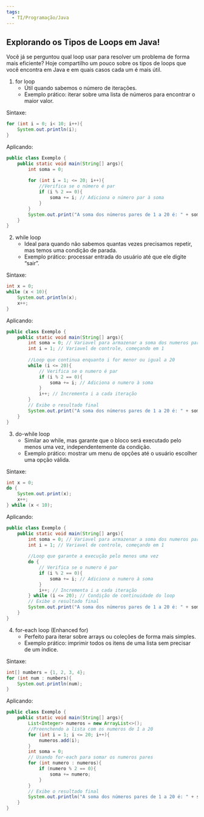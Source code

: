 ```yaml
---
tags:
  - TI/Programação/Java
---
```

## Explorando os Tipos de Loops em Java!
Você já se perguntou qual loop usar para resolver um problema de forma mais eficiente? Hoje compartilho um pouco sobre os tipos de loops que você encontra em Java e em quais casos cada um é mais útil.

1. for loop
	- Útil quando sabemos o número de iterações.
	- Exemplo prático: iterar sobre uma lista de números para encontrar o maior valor.

Sintaxe: 
```java
for (int i = 0; i< 10; i++){
	System.out.println(i);
}
```

Aplicando:
```java
public class Exemplo {
	public static void main(String[] args){
		int soma = 0;
		
		for (int i = 1; <= 20; i++){
			//Verifica se o número é par
			if (i % 2 == 0){
				soma += i; // Adiciona o número par à soma
			}
		}
		System.out.print("A soma dos números pares de 1 a 20 é: " + soma);
	}
}
```

2. while loop
	- Ideal para quando não sabemos quantas vezes precisamos repetir, mas temos uma condição de parada.
	- Exemplo prático: processar entrada do usuário até que ele digite “sair”.

Sintaxe: 
```java
int x = 0;
while (x < 10){
	System.out.println(x);
	x++;
}
```

Aplicando:
```java
public class Exemplo {
	public static void main(String[] args){
		int soma = 0; // Variavel para armazenar a soma dos numeros pares
		int i = 1; // Variavel de controle, começando em 1
		
		//Loop que continua enquanto i for menor ou igual a 20
		while (i <= 20){
			// Verifica se o numero é par
			if (i % 2 == 0){
				soma += i; // Adiciona o numero à soma
			}
			i++; // Incrementa i a cada iteração
		}
		// Exibe o resultado final
		System.out.print("A soma dos números pares de 1 a 20 é: " + soma);
	}
}
```

3. do-while loop
	- Similar ao while, mas garante que o bloco será executado pelo menos uma vez, independentemente da condição.
	- Exemplo prático: mostrar um menu de opções até o usuário escolher uma opção válida.

Sintaxe: 
```java
int x = 0;
do {
	System.out.print(x);
	x++;
} while (x < 10);
```

Aplicando:
```java
public class Exemplo {
	public static void main(String[] args){
		int soma = 0; // Variavel para armazenar a soma dos numeros pares
		int i = 1; // Variavel de controle, começando em 1
		
		//Loop que garante a execução pelo menos uma vez
		do {
			// Verifica se o numero é par
			if (i % 2 == 0){
				soma += i; // Adiciona o numero à soma
			}
			i++; // Incrementa i a cada iteração
		} while (i <= 20); // Condição de continuidade do loop
		// Exibe o resultado final
		System.out.print("A soma dos números pares de 1 a 20 é: " + soma);
	}
}
```

4. for-each loop (Enhanced for)
	- Perfeito para iterar sobre arrays ou coleções de forma mais simples.
	- Exemplo prático: imprimir todos os itens de uma lista sem precisar de um índice.

Sintaxe: 
```java
int[] numbers = {1, 2, 3, 4};
for (int num : numbers){
	System.out.println(num);
}
```

Aplicando:
```java
public class Exemplo {
	public static void main(String[] args){
		List<Integer> numeros = new ArrayList<>();
		//Preenchendo a lista com os numeros de 1 a 20
		for (int i = 1; i <= 20; i++){
			numeros.add(i);
		}
		int soma = 0;
		// Usando for-each para somar os numeros pares
		for (int numero : numeros){
			if (numero % 2 == 0){
				soma += numero;
			}
		}
		// Exibe o resultado final
		System.out.println("A soma dos números pares de 1 a 20 é: " + soma);
	}
}
```
